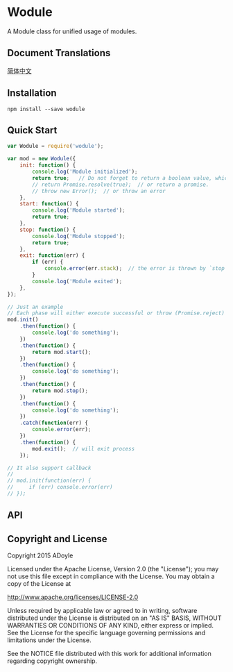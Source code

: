# Wodule

A Module class for unified usage of modules.

## Document Translations

[简体中文](./doc/README.zh-Hans.md)

## Installation

`npm install --save wodule`

## Quick Start

```js
var Wodule = require('wodule');

var mod = new Wodule({
    init: function() {
        console.log('Module initialized');
        return true;   // Do not forget to return a boolean value, which indicating the success of initialize.
        // return Promise.resolve(true);  // or return a promise.
        // throw new Error();  // or throw an error
    },
    start: function() {
        console.log('Module started');
        return true;
    },
    stop: function() {
        console.log('Module stopped');
        return true;
    },
    exit: function(err) {
        if (err) {
            console.error(err.stack);  // the error is thrown by `stop` function
        }
        console.log('Module exited');
    },
});

// Just an example
// Each phase will either execute successful or throw (Promise.reject) an error
mod.init()
    .then(function() {
        console.log('do something');
    })
    .then(function() {
        return mod.start();
    })
    .then(function() {
        console.log('do something');
    })
    .then(function() {
        return mod.stop();
    })
    .then(function() {
        console.log('do something');
    })
    .catch(function(err) {
        console.error(err);
    })
    .then(function() {
        mod.exit();  // will exit process
    });

// It also support callback
//
// mod.init(function(err) {
//     if (err) console.error(err)
// });
```

## API

## Copyright and License

Copyright 2015 ADoyle

Licensed under the Apache License, Version 2.0 (the "License"); you may not use this file except in compliance with the License.
You may obtain a copy of the License at

   http://www.apache.org/licenses/LICENSE-2.0

Unless required by applicable law or agreed to in writing, software distributed under the License is distributed on an "AS IS" BASIS, WITHOUT WARRANTIES OR CONDITIONS OF ANY KIND, either express or implied.
See the License for the specific language governing permissions and limitations under the License.

See the NOTICE file distributed with this work for additional information regarding copyright ownership.
